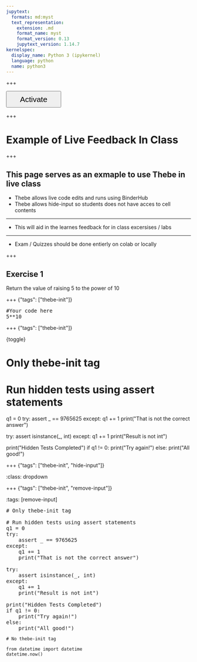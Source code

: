 ```yaml
---
jupytext:
  formats: md:myst
  text_representation:
    extension: .md
    format_name: myst
    format_version: 0.13
    jupytext_version: 1.14.7
kernelspec:
  display_name: Python 3 (ipykernel)
  language: python
  name: python3
---
```


<!-- Configure and load Thebe !-->
<script type="text/x-thebe-config">
  {
    requestKernel: true,
    binderOptions: {
      repo: "Wino1301/MME1205",
    },
    codemirror_mode: {theme: "blackboard"},
  }
</script>
<script src="https://unpkg.com/thebe@latest/lib/index.js"></script>

+++

<button id="activateButton"  style="width: 150px; height: 45px; font-size: 1.5em;">Activate</button>
<script>
var bootstrapThebe = function() {
    thebelab.bootstrap();
}

document.querySelector("#activateButton").addEventListener('click', bootstrapThebe)
</script>

+++

# Example of Live Feedback In Class

+++

This page serves as an exmaple to use Thebe in live class 
---
- Thebe allows live code edits and runs using BinderHub 
- Thebe allows hide-input so students does not have acces to cell contents

--- 
- This will aid in the learnes feedback for in class excersises / labs
---
- Exam / Quizzes should be done entierly on colab or locally

+++

## Exercise 1

Return the value of raising 5 to the power of 10

+++ {"tags": ["thebe-init"]}

<pre data-executable="true" data-language="python">
#Your code here
5**10
</pre>

+++ {"tags": ["thebe-init"]}

{toggle}
# Only thebe-init tag

# Run hidden tests using assert statements
q1 = 0
try: 
    assert _ == 9765625
except: 
    q1 += 1
    print("That is not the correct answer")
    
try:
    assert isinstance(_, int)
except: 
    q1 += 1
    print("Result is not int")

print("Hidden Tests Completed")
if q1 != 0:
    print("Try again!")
else: 
    print("All good!")

+++ {"tags": ["thebe-init", "hide-input"]}


:class: dropdown 
<pre data-executable="true" data-language="python" hidden>
{admonition} Click the button to reveal!
# Only thebe-init tag

# Run hidden tests using assert statements
q1 = 0
try: 
    assert _ == 9765625
except: 
    q1 += 1
    print("That is not the correct answer")
    
try:
    assert isinstance(_, int)
except: 
    q1 += 1
    print("Result is not int")

print("Hidden Tests Completed")
if q1 != 0:
    print("Try again!")
else: 
    print("All good!")
</pre>

+++ {"tags": ["thebe-init", "remove-input"]}

:tags: [remove-input]
<pre data-executable="true" data-language="python">
# Only thebe-init tag

# Run hidden tests using assert statements
q1 = 0
try: 
    assert _ == 9765625
except: 
    q1 += 1
    print("That is not the correct answer")
    
try:
    assert isinstance(_, int)
except: 
    q1 += 1
    print("Result is not int")

print("Hidden Tests Completed")
if q1 != 0:
    print("Try again!")
else: 
    print("All good!")
</pre>

```{code-cell} ipython3
# No thebe-init tag

from datetime import datetime
datetime.now()
```

```{code-cell} ipython3

```
